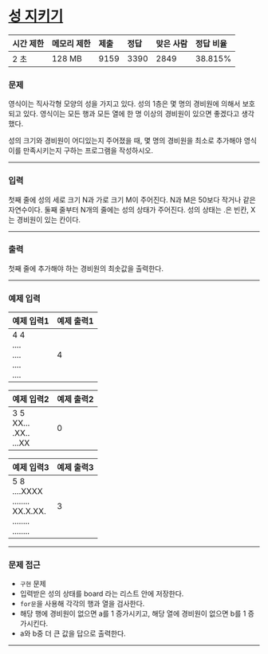 # [성 지키기](https://www.acmicpc.net/problem/1236)

<div align = center>

| 시간 제한 | 메모리 제한 | 제출 | 정답 | 맞은 사람 | 정답 비율 |
| :-------- | :---------- | :------ | :----- | :-------- | :-------- |
|    2 초   |    128 MB   |  9159 | 3390 |   2849  |  38.815%  |

</div>

### 문제

영식이는 직사각형 모양의 성을 가지고 있다. 성의 1층은 몇 명의 경비원에 의해서 보호되고 있다. 영식이는 모든 행과 모든 열에 한 명 이상의 경비원이 있으면 좋겠다고 생각했다.

성의 크기와 경비원이 어디있는지 주어졌을 때, 몇 명의 경비원을 최소로 추가해야 영식이를 만족시키는지 구하는 프로그램을 작성하시오.


---

### 입력

첫째 줄에 성의 세로 크기 N과 가로 크기 M이 주어진다. N과 M은 50보다 작거나 같은 자연수이다. 둘째 줄부터 N개의 줄에는 성의 상태가 주어진다. 성의 상태는 .은 빈칸, X는 경비원이 있는 칸이다.

---

### 출력

첫째 줄에 추가해야 하는 경비원의 최솟값을 출력한다.


---

### 예제 입력

| 예제 입력1 | 예제 출력1 |
| :--- | :--- |
|  4 4</br>....</br>....</br>....</br>....  |   4   |

| 예제 입력2 | 예제 출력2 |
| :--- | :--- |
|  3 5</br>XX...</br>.XX..</br>...XX  |   0   |

| 예제 입력3 | 예제 출력3 |
| :--- | :--- |
|  5 8</br>....XXXX</br>........</br>XX.X.XX.</br>........</br>........  |   3   |

---

### 문제 접근

- `구현` 문제
- 입력받은 성의 상태를 board 라는 리스트 안에 저장한다.
- `for문`을 사용해 각각의 행과 열을 검사한다. 
- 해당 행에 경비원이 없으면 a를 1 증가시키고, 해당 열에 경비원이 없으면 b를 1 증가시킨다.
- a와 b중 더 큰 값을 답으로 출력한다.

--- 










